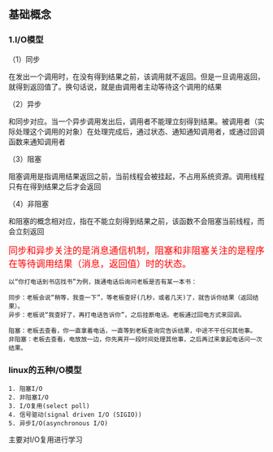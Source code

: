 ## 基础概念

### 1.I/O模型

（1）同步

在发出一个调用时，在没有得到结果之前，该调用就不返回。但是一旦调用返回，就得到返回值了。换句话说，就是由调用者主动等待这个调用的结果

（2）异步

和同步对应。当一个异步调用发出后，调用者不能理立刻得到结果。被调用者（实际处理这个调用的对象）在处理完成后，通过状态、通知通知调用者，或通过回调函数来通知调用者

（3）阻塞

阻塞调用是指调用结果返回之前，当前线程会被挂起，不占用系统资源。调用线程只有在得到结果之后才会返回

（4）非阻塞

和阻塞的概念相对应，指在不能立刻得到结果之前，该函数不会阻塞当前线程，而会立刻返回

<font face="黑体" color=red size=4>同步和异步关注的是消息通信机制，阻塞和非阻塞关注的是程序在等待调用结果（消息，返回值）时的状态。</font>

```
以“你打电话到书店找书”为例，拨通电话后询问老板是否有某一本书：

同步：老板会说“稍等，我查一下”，等老板查好(几秒，或者几天)了，就告诉你结果（返回结果）。
异步：老板说“我查好了，再打电话告诉你”，之后挂断电话。老板通过回电方式来回调。

阻塞：老板去查看，你一直拿着电话，一直等到老板查询完告诉结果，中途不干任何其他事。
非阻塞：老板去查看，电放放一边，你先离开一段时间处理其他事，之后再过来拿起电话问一次结果。
```

### linux的五种I/O模型
```
1. 阻塞I/O
2. 非阻塞I/O
3. I/O复用(select poll)
4. 信号驱动(signal driven I/O (SIGIO))
5. 异步I/O(asynchronous I/O)
```

主要对I/O复用进行学习